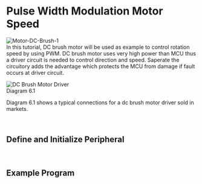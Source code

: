 # Pulse Width Modulation Motor Speed

![Motor-DC-Brush-1](https://github.com/user-attachments/assets/8efb1921-d0e7-4e3f-af0b-922a036f3b66)
<br/>
In this tutorial, DC brush motor will be used as example to control rotation speed by using PWM. 
DC brush motor uses very high power than MCU thus a driver circuit is needed to control direction and speed. 
Saperate the circuitory adds the advantage which protects the MCU from damage if fault occurs at driver circuit.
<br/>

![DC Brush Motor Driver](https://github.com/user-attachments/assets/b1ee6b56-5233-4721-9f76-1066054598e4)
<br/>
Diagram 6.1
<br/>

Diagram 6.1 shows a typical connections for a dc brush motor driver sold in markets.

<br/>

## Define and Initialize Peripheral
<br/>

## Example Program
<br/>
